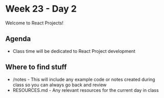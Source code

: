 # Week 23 - Day 2

Welcome to React Projects!

## Agenda

- Class time will be dedicated to React Project development

## Where to find stuff
- /notes - This will include any example code or notes created during class so you can always go back and review
- RESOURCES.md - Any relevant resources for the current day in class

